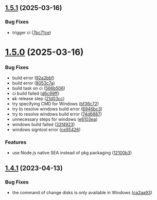 ## [1.5.1](https://github.com/analyticsjs/git-commit-analytics/compare/v1.5.0...v1.5.1) (2025-03-16)


### Bug Fixes

* trigger ci ([7bc71ce](https://github.com/analyticsjs/git-commit-analytics/commit/7bc71ce0c7f3d4b9acd38cf86aa76fbbf785abd4))

# [1.5.0](https://github.com/analyticsjs/git-commit-analytics/compare/v1.4.1...v1.5.0) (2025-03-16)


### Bug Fixes

* build error ([92a2bbf](https://github.com/analyticsjs/git-commit-analytics/commit/92a2bbf00302bcf3cd42968e23d0963b66b00d59))
* build error ([8053c7a](https://github.com/analyticsjs/git-commit-analytics/commit/8053c7a054f8213a942c2bffd38d91eff9ba10c3))
* build task on ci ([566b506](https://github.com/analyticsjs/git-commit-analytics/commit/566b506cdad9d6c39fcb05b9a21895c0e65fe5c1))
* ci build failed ([d6c99ff](https://github.com/analyticsjs/git-commit-analytics/commit/d6c99ff4ded266755b0bb07e087bc0f8c6daf8fb))
* **ci:** release step ([21d03cc](https://github.com/analyticsjs/git-commit-analytics/commit/21d03cc68d67ff117ef5ff988f80843f42242b61))
* try specifying CMD for Windows ([bf36c72](https://github.com/analyticsjs/git-commit-analytics/commit/bf36c7245a0aaf1bbecf42f05380bc0bffcad7a0))
* try to resolve windows build error ([6946bc3](https://github.com/analyticsjs/git-commit-analytics/commit/6946bc3d41c5359e07495c0c1672efd7b7650eb2))
* try to resolve windows build error ([74d6887](https://github.com/analyticsjs/git-commit-analytics/commit/74d6887dcf687ba3c633c1e5e5f5d0cfcc3a9453))
* unnecessary steps for windows ([e6103ea](https://github.com/analyticsjs/git-commit-analytics/commit/e6103ea4be4702c457101c197b4b0bc718ee9d0c))
* windows build failed ([32f4923](https://github.com/analyticsjs/git-commit-analytics/commit/32f49238f354afaa4967096b2ca2c2517c672f3f))
* windows signtool error ([ce95426](https://github.com/analyticsjs/git-commit-analytics/commit/ce95426d9f7bf8e0cb678a06e525676e844fe51c))


### Features

* use Node.js native SEA instead of pkg packaging ([12100b3](https://github.com/analyticsjs/git-commit-analytics/commit/12100b39c0b9debe3cd0b2ea448320d243204c32))

## [1.4.1](https://github.com/analyticsjs/git-commit-analytics/compare/v1.4.0...v1.4.1) (2023-04-13)


### Bug Fixes

* the command of change disks is only available in Windows ([ca2aa93](https://github.com/analyticsjs/git-commit-analytics/commit/ca2aa93a19accae38306fecc00041fff3c35bebd))
